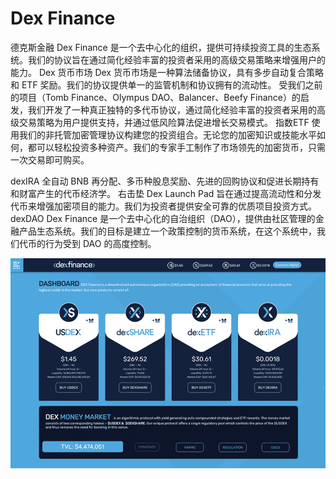 # Dex Finance

德克斯金融
Dex Finance 是一个去中心化的组织，提供可持续投资工具的生态系统。我们的协议旨在通过简化经验丰富的投资者采用的高级交易策略来增强用户的能力。
Dex 货币市场
Dex 货币市场是一种算法储备协议，具有多步自动复合策略和 ETF 奖励。我们的协议提供单一的监管机制和协议拥有的流动性。
受我们之前的项目（Tomb Finance、Olympus DAO、Balancer、Beefy Finance）的启发，我们开发了一种真正独特的多代币协议，通过简化经验丰富的投资者采用的高级交易策略为用户提供支持，并通过低风险算法促进增长交易模式。
指数ETF
使用我们的非托管加密管理协议构建您的投资组合。无论您的加密知识或技能水平如何，都可以轻松投资多种资产。我们的专家手工制作了市场领先的加密货币，只需一次交易即可购买。

dexIRA
全自动 BNB 再分配、多币种股息奖励、先进的回购协议和促进长期持有和财富产生的代币经济学。
右击垫
Dex Launch Pad 旨在通过提高流动性和分发代币来增强加密项目的能力。我们为投资者提供安全可靠的优质项目投资方式。
dexDAO
Dex Finance 是一个去中心化的自治组织（DAO），提供由社区管理的金融产品生态系统。我们的目标是建立一个政策控制的货币系统，在这个系统中，我们代币的行为受到 DAO 的高度控制。

![dexfinance-dapp-defi-bsc-image1_079d696433deb7ce8ffeeed86b879b19](dexfinance-dapp-defi-bsc-image1_079d696433deb7ce8ffeeed86b879b19.png)

